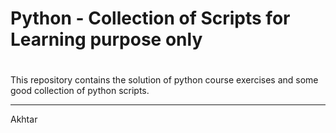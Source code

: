 # Python - Collection of Scripts for Learning purpose only
# 
This repository contains the solution of python course exercises and some good collection of python scripts.



-----
Akhtar
